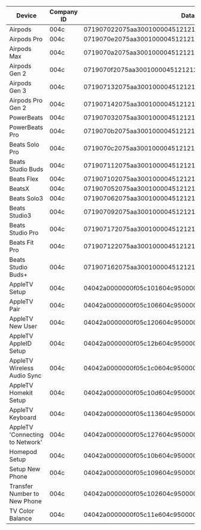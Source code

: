 |  Device                         | Company ID | Data |
| ------------------------------- | ---- | ------------------------------------------------------ |
| Airpods                         | 004c | 071907022075aa3001000045121212000000000000000000000000 |
| Airpods Pro                     | 004c | 0719070e2075aa3001000045121212000000000000000000000000 |
| Airpods Max                     | 004c | 0719070a2075aa3001000045121212000000000000000000000000 |
| Airpods Gen 2                   | 004c | 0719070f2075aa3001000045121212000000000000000000000000 |
| Airpods Gen 3                   | 004c | 071907132075aa3001000045121212000000000000000000000000 |
| Airpods Pro Gen 2               | 004c | 071907142075aa3001000045121212000000000000000000000000 |
| PowerBeats                      | 004c | 071907032075aa3001000045121212000000000000000000000000 |
| PowerBeats Pro                  | 004c | 0719070b2075aa3001000045121212000000000000000000000000 |
| Beats Solo Pro                  | 004c | 0719070c2075aa3001000045121212000000000000000000000000 |
| Beats Studio Buds               | 004c | 071907112075aa3001000045121212000000000000000000000000 |
| Beats Flex                      | 004c | 071907102075aa3001000045121212000000000000000000000000 |
| BeatsX                          | 004c | 071907052075aa3001000045121212000000000000000000000000 |
| Beats Solo3                     | 004c | 071907062075aa3001000045121212000000000000000000000000 |
| Beats Studio3                   | 004c | 071907092075aa3001000045121212000000000000000000000000 |
| Beats Studio Pro                | 004c | 071907172075aa3001000045121212000000000000000000000000 |
| Beats Fit Pro                   | 004c | 071907122075aa3001000045121212000000000000000000000000 |
| Beats Studio Buds+              | 004c | 071907162075aa3001000045121212000000000000000000000000 |
| AppleTV Setup                   | 004c | 04042a0000000f05c101604c95000010000000                 |
| AppleTV Pair                    | 004c | 04042a0000000f05c106604c95000010000000                 |
| AppleTV New User                | 004c | 04042a0000000f05c120604c95000010000000                 |
| AppleTV AppleID Setup           | 004c | 04042a0000000f05c12b604c95000010000000                 |
| AppleTV Wireless Audio Sync     | 004c | 04042a0000000f05c1c0604c95000010000000                 |
| AppleTV Homekit Setup           | 004c | 04042a0000000f05c10d604c95000010000000                 |
| AppleTV Keyboard                | 004c | 04042a0000000f05c113604c95000010000000                 |
| AppleTV 'Connecting to Network' | 004c | 04042a0000000f05c127604c95000010000000                 |
| Homepod Setup                   | 004c | 04042a0000000f05c10b604c95000010000000                 |
| Setup New Phone                 | 004c | 04042a0000000f05c109604c95000010000000                 |
| Transfer Number to New Phone    | 004c | 04042a0000000f05c102604c95000010000000                 |
| TV Color Balance                | 004c | 04042a0000000f05c11e604c95000010000000                 |
